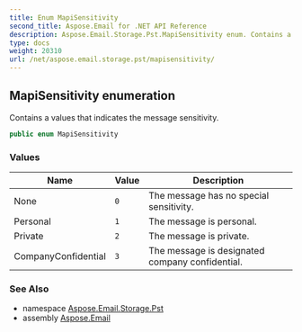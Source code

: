```yaml
---
title: Enum MapiSensitivity
second_title: Aspose.Email for .NET API Reference
description: Aspose.Email.Storage.Pst.MapiSensitivity enum. Contains a values that indicates the message sensitivity
type: docs
weight: 20310
url: /net/aspose.email.storage.pst/mapisensitivity/
---
```

## MapiSensitivity enumeration

Contains a values that indicates the message sensitivity.

```csharp
public enum MapiSensitivity
```

### Values

| Name | Value | Description |
| --- | --- | --- |
| None | `0` | The message has no special sensitivity. |
| Personal | `1` | The message is personal. |
| Private | `2` | The message is private. |
| CompanyConfidential | `3` | The message is designated company confidential. |

### See Also

* namespace [Aspose.Email.Storage.Pst](../../aspose.email.storage.pst/)
* assembly [Aspose.Email](../../)


